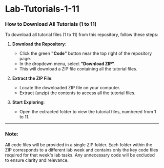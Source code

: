 # Lab-Tutorials-1-11

### How to Download All Tutorials (1 to 11)

To download all tutorial files (1 to 11) from this repository, follow these steps:

1. **Download the Repository**:  
   - Click the green **"Code"** button near the top right of the repository page.  
   - In the dropdown menu, select **"Download ZIP"**.  
   - This will download a ZIP file containing all the tutorial files.  

2. **Extract the ZIP File**:  
   - Locate the downloaded ZIP file on your computer.  
   - Extract (unzip) the contents to access all the tutorial files.  

3. **Start Exploring**:  
   - Open the extracted folder to view the tutorial files, numbered from 1 to 11.  

---

### Note:  
All code files will be provided in a single ZIP folder. Each folder within the ZIP corresponds to a different lab week and contains only the key code files required for that week's lab tasks. Any unnecessary code will be excluded to ensure clarity and relevance.
